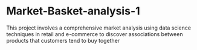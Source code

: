 # Market-Basket-analysis-1
This project involves a comprehensive market analysis using data science techniques in retail and e-commerce to discover associations between products that customers tend to buy together
